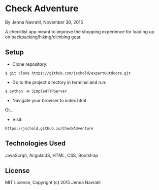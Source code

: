 Check Adventure
==========

By Jenna Navratil, November 30, 2015

A checklist app meant to improve the shopping experience for loading up on backpacking/hiking/climbing gear.

Setup
----------
* Clone repository:
```console
$ git clone https://github.com/jschold/expertOutdoors.git
```
* Go to the project directory in terminal and run:
```console
$ python -m SimpleHTTPServer
```
* Navigate your browser to index.html

Or...

* Visit:
```
https://jschold.github.io/CheckAdventure
```

Technologies Used
----------
JavaScript, AngularJS, HTML, CSS, Bootstrap

License
----------
MIT License, Copyright (c) 2015 Jenna Navratil
